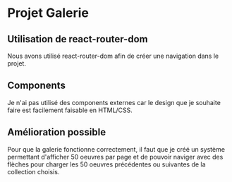 # Projet Galerie

## Utilisation de react-router-dom

Nous avons utilisé react-router-dom afin de créer une navigation dans le projet.

## Components

Je n'ai pas utilisé des components externes car le design que je souhaite faire est facilement faisable en HTML/CSS.

## Amélioration possible

Pour que la galerie fonctionne correctement, il faut que je créé un système permettant d'afficher 50 oeuvres par page et de pouvoir naviger avec des flèches pour charger les 50 oeuvres précédentes ou suivantes de la collection choisis.